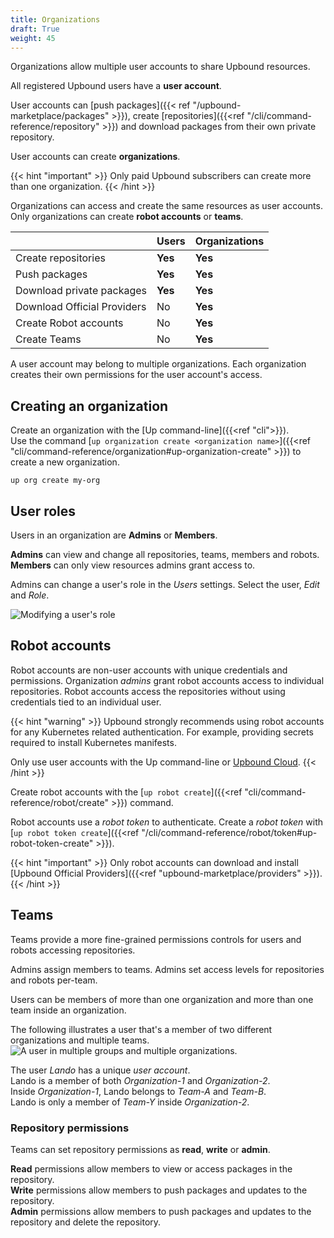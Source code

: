 ```yaml
---
title: Organizations
draft: True
weight: 45
---
```


Organizations allow multiple user accounts to share Upbound resources.  

All registered Upbound users have a **user account**.

User accounts can [push packages]({{< ref "/upbound-marketplace/packages" >}}), create [repositories]({{<ref "/cli/command-reference/repository" >}}) and download packages from their own private repository.  

User accounts can create **organizations**. 

{{< hint "important" >}}
Only paid Upbound subscribers can create more than one organization.
{{< /hint >}}

Organizations can access and create the same resources as user accounts. Only organizations can create **robot accounts** or **teams**. 

| | **Users** | **Organizations** |
| --- | --- | --- |
| Create repositories | **Yes** | **Yes** |
| Push packages | **Yes** | **Yes** |
| Download private packages | **Yes** | **Yes** |
| Download Official Providers | No | **Yes** |
| Create Robot accounts | No | **Yes** | 
| Create Teams | No | **Yes** |

A user account may belong to multiple organizations. Each organization creates their own permissions for the user account's access.

## Creating an organization
Create an organization with the [Up command-line]({{<ref "cli">}}).  
Use the command [`up organization create <organization name>`]({{<ref "cli/command-reference/organization#up-organization-create" >}}) to create a new organization.

```shell
up org create my-org
```

## User roles
Users in an organization are **Admins** or **Members**.

**Admins** can view and change all repositories, teams, members and robots.  
**Members** can only view resources admins grant access to.  

Admins can change a user's role in the _Users_ settings. Select the user, _Edit_ and _Role_.

![Modifying a user's role](/users/images/user-role-change.png "User role change")

## Robot accounts
Robot accounts are non-user accounts with unique credentials and permissions. Organization _admins_ grant robot accounts access to individual repositories. Robot accounts access the repositories without using credentials tied to an individual user. 

{{< hint "warning" >}}
Upbound strongly recommends using robot accounts for any Kubernetes related authentication. For example, providing secrets required to install Kubernetes manifests. 

Only use user accounts with the Up command-line or [Upbound Cloud](https://cloud.upbound.io/).
{{< /hint >}}

Create robot accounts with the [`up robot create`]({{<ref "cli/command-reference/robot/create" >}}) command.

Robot accounts use a _robot token_ to authenticate. Create a _robot token_ with [`up robot token create`]({{<ref "/cli/command-reference/robot/token#up-robot-token-create" >}}).

{{< hint "important" >}}
Only robot accounts can download and install [Upbound Official Providers]({{<ref "upbound-marketplace/providers" >}}).
{{< /hint >}}

## Teams
Teams provide a more fine-grained permissions controls for users and robots accessing repositories.

Admins assign members to teams. Admins set access levels for repositories and robots per-team.

Users can be members of more than one organization and more than one team inside an organization.

The following illustrates a user that's a member of two different organizations and multiple teams. 
![A user in multiple groups and multiple organizations.](/users/images/user-org-team.png "A user can be in multiple orgs and multiple groups")
<!-- vale Upbound.Spelling = NO -->
<!-- ignore "Lando" -->
The user _Lando_ has a unique _user account_.  
Lando is a member of both _Organization-1_ and _Organization-2_.  
Inside _Organization-1_, Lando belongs to _Team-A_ and _Team-B_.  
Lando is only a member of _Team-Y_ inside _Organization-2_.
<!-- vale Upbound.Spelling = YES -->


### Repository permissions
<!-- vale Google.WordList = NO -->
<!-- wordlist will flag "admin". In this case the label is "admin" -->
Teams can set repository permissions as **read**, **write** or **admin**.
<!-- vale Google.WordList = YES -->

**Read** permissions allow members to view or access packages in the repository.  
**Write** permissions allow members to push packages and updates to the repository.   
**Admin** permissions allow members to push packages and updates to the repository and delete the repository.

